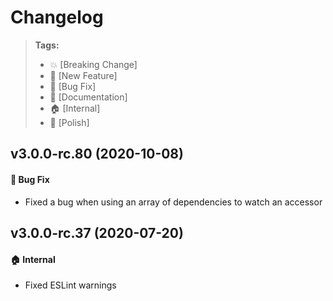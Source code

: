 Changelog
=========

> **Tags:**
> - :boom:       [Breaking Change]
> - :rocket:     [New Feature]
> - :bug:        [Bug Fix]
> - :memo:       [Documentation]
> - :house:      [Internal]
> - :nail_care:  [Polish]

## v3.0.0-rc.80 (2020-10-08)

#### :bug: Bug Fix

* Fixed a bug when using an array of dependencies to watch an accessor

## v3.0.0-rc.37 (2020-07-20)

#### :house: Internal

* Fixed ESLint warnings
